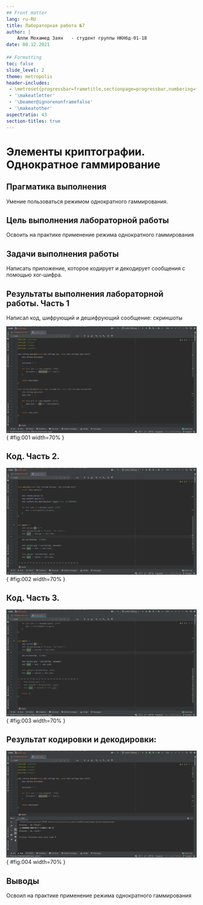 ```yaml
---
## Front matter
lang: ru-RU
title: Лабораторная работа №7
author: |
	Алли Мохамед Заян   - студент группы НКНбд-01-18
date: 08.12.2021

## Formatting
toc: false
slide_level: 2
theme: metropolis
header-includes:
 - \metroset{progressbar=frametitle,sectionpage=progressbar,numbering=fraction}
 - '\makeatletter'
 - '\beamer@ignorenonframefalse'
 - '\makeatother'
aspectratio: 43
section-titles: true
---
```


# Элементы криптографии. Однократное гаммирование

## Прагматика выполнения

Умение пользоваться режимом однократного гаммирования.

## Цель выполнения лабораторной работы

Освоить на практике применение режима однократного гаммирования

## Задачи выполнения работы

Написать приложение, которое кодирует и декодирует сообщения с помощью xor-шифра.

## Результаты выполнения лабораторной работы. Часть 1

Написал код, шифрующий и дешифрующий сообщение: скриншоты

![Код 1](../images/1.png){ #fig:001 width=70% }

## Код. Часть 2.

![Код 2](../images/2.png){ #fig:002 width=70% }

## Код. Часть 3.

![Код 3](../images/3.png){ #fig:003 width=70% }

## Результат кодировки и декодировки:

![Код 4](../images/4.png){ #fig:004 width=70% }


## Выводы

Освоил на практике применение режима однократного гаммирования
